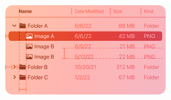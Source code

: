 <style>
  .responsive-container {
    width: 100%;
    max-width: 100%;
    display: flex;
    justify-content: center;
  }

  .responsive-container img {
    width: 100%;
    height: auto;
    max-width: 100%;
  }
</style>

<div class="responsive-container">
  <picture>
    <source srcset="https://raw.githubusercontent.com/tiziano149/Markdowntest/refs/heads/main/components-outline-view-intro%7Edark%402x.png" media="(prefers-color-scheme: dark)">
    <img src="https://raw.githubusercontent.com/tiziano149/Markdowntest/refs/heads/main/components-outline-view-intro%402x.png" alt="Light Mode Image">
  </picture>
</div>
